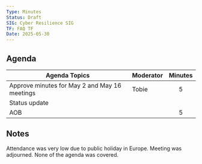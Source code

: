 ```yaml
---
Type: Minutes
Status: Draft
SIG: Cyber Resilience SIG
TF: FAQ TF
Date: 2025-05-30
---
```


##  Agenda

| Agenda Topics | Moderator | Minutes |
| ----- | ----- | :---: |
| Approve minutes for May 2 and May 16 meetings | Tobie | 5 |
| Status update |  |  |
| AOB | | 5 |

## Notes

Attendance was very low due to public holiday in Europe. Meeting was adjourned. None of the agenda was covered.
